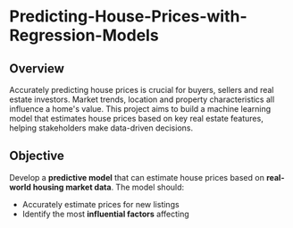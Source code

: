 # Predicting-House-Prices-with-Regression-Models

## Overview

Accurately predicting house prices is crucial for buyers, sellers and real estate investors. Market trends, location and property characteristics all influence a home's value. This project aims to build a machine learning model that estimates house prices based on key real estate features, helping stakeholders make data-driven decisions.

## Objective 

Develop a **predictive model** that can estimate house prices based on **real-world housing market data**. The model should:

- Accurately estimate prices for new listings
- Identify the most **influential factors** affecting
